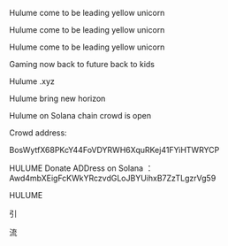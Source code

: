 Hulume come to be leading yellow unicorn

Hulume come to be leading yellow unicorn


Hulume come to be leading yellow unicorn




Gaming now  back to future back to kids

 Hulume .xyz


Hulume bring new horizon
 




Hulume on Solana chain crowd is open



Crowd address:

BosWytfX68PKcY44FoVDYRWH6XquRKej41FYiHTWRYCP  



HULUME Donate ADDress on Solana ：Awd4mbXEigFcKWkYRczvdGLoJBYUihxB7ZzTLgzrVg59





 
  HULUME 



   引 
   
   流 


 
